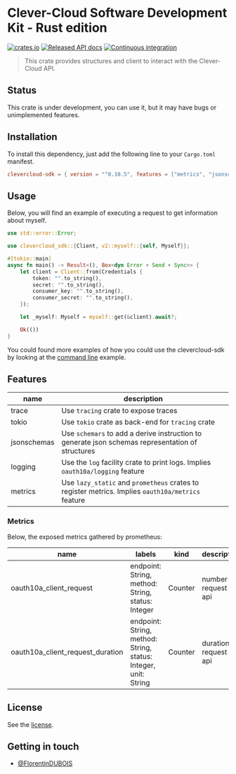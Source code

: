 # Clever-Cloud Software Development Kit - Rust edition

[![crates.io](https://img.shields.io/crates/v/clevercloud-sdk.svg)](https://crates.io/crates/clevercloud-sdk)
[![Released API docs](https://docs.rs/clevercloud-sdk/badge.svg)](https://docs.rs/clevercloud-sdk)
[![Continuous integration](https://github.com/CleverCloud/clevercloud-sdk-rust/actions/workflows/ci.yml/badge.svg?branch=main)](https://github.com/CleverCloud/clevercloud-sdk-rust/actions/workflows/ci.yml)

> This crate provides structures and client to interact with the Clever-Cloud
> API.

## Status

This crate is under development, you can use it, but it may have bugs or unimplemented features.

## Installation

To install this dependency, just add the following line to your `Cargo.toml` manifest.

```toml
clevercloud-sdk = { version = "^0.10.5", features = ["metrics", "jsonschemas"] }
```

## Usage

Below, you will find an example of executing a request to get information about
myself.

```rust
use std::error::Error;

use clevercloud_sdk::{Client, v2::myself::{self, Myself}};

#[tokio::main]
async fn main() -> Result<(), Box<dyn Error + Send + Sync>> {
    let client = Client::from(Credentials {
        token: "".to_string(),
        secret: "".to_string(),
        consumer_key: "".to_string(),
        consumer_secret: "".to_string(),
    });

    let _myself: Myself = myself::get(&client).await?;

    Ok(())
}
```

You could found more examples of how you could use the clevercloud-sdk by looking at the [command line](examples/cli/README.md) example.

## Features

| name        | description                                                                                       |
| ----------- | ------------------------------------------------------------------------------------------------- |
| trace       | Use `tracing` crate to expose traces                                                              |
| tokio       | Use `tokio` crate as back-end for `tracing` crate                                                 |
| jsonschemas | Use `schemars` to add a derive instruction to generate json schemas representation of structures  |
| logging     | Use the `log` facility crate to print logs. Implies `oauth10a/logging` feature                    |
| metrics     | Use `lazy_static` and `prometheus` crates to register metrics. Implies `oauth10a/metrics` feature |

### Metrics

Below, the exposed metrics gathered by prometheus:

| name                             | labels                                                          | kind    | description                |
| -------------------------------- | --------------------------------------------------------------- | ------- | -------------------------- |
| oauth10a_client_request          | endpoint: String, method: String, status: Integer               | Counter | number of request on api   |
| oauth10a_client_request_duration | endpoint: String, method: String, status: Integer, unit: String | Counter | duration of request on api |

## License

See the [license](LICENSE).

## Getting in touch

- [@FlorentinDUBOIS](https://twitter.com/FlorentinDUBOIS)
